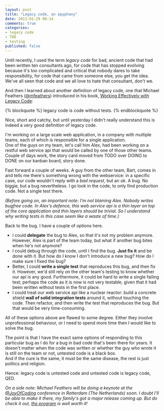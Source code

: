 ```yaml
---
layout: post
title: "Legacy code, an epyphany"
date: 2013-01-29 08:14
comments: true
categories: 
- legacy code 
- TDD
- testing
published: false
---
```


Until recently, I used the term *legacy code* for bad, ancient code that had been written ten consultants ago, for code that has stopped evolving because it's too complicated and critical that nobody dares to take responsibility, for code that came from someone else, you get the idea. We've all seen that code and we all love to hate that consultant, don't we. 

And then I learned about another definition of legacy code, one that Michael Feathers ([@mfeathers](https://twitter.com/mfeathers)) introduced in his book, [Working Effectively with Legacy Code](http://www.informit.com/store/working-effectively-with-legacy-code-9780131177055): 


{% blockquote %}
legacy code is code without tests. 
{% endblockquote %}


Nice, short and catchy, but until yesterday I didn't really understand this is indeed a very good definition of legacy code.

<!-- more -->

I'm working on a large scale web application, in a company with multiple teams, each of which is responsible for a single application.  
One of the guys on my team, let's call him Alex, had been working on a restful web service api that would be called by one of those other teams. Couple of days work, the story card moved from TODO over DOING to DONE on our kanban board, story done. 

Fast forward a couple of weeks. A guy from the other team, Bart, comes in and tells me there's something wrong with the webservice: in a specific case, our code wouldn't reply with a *bad request*, but an *ok*. A bug. No biggie, but a bug nevertheless. I go look in the code, to only find production code. Not a single test there.   

*(Before going on, an important note: I'm not blaming Alex. Nobody writes bugfree code. In Alex's defence, this web service api is a thin layer on top of the core application and thin layers should be trivial. So I understand why writing tests in this case seem like a waste of time.)* 

Back to the bug. I have a couple of options here.

- I could **delegate** the bug to Alex, so that it's not my problem anymore. However, Alex is part of the team today, but what if another bug bites when he's not anymore? 
- I could debug through the code, until I find the bug. **Just fix it** and be done with it. But how do I know I don't introduce a new bug? How do I make sure I fixed the bug? 
- Better, I could **write a single test** that reproduces this bug, and then fix it. However,  we'd still rely on the other team's testing to know whether our api is any good. Furthermore, it could be hard to write a single failing test; perhaps the code as it is now is not very testable, given that it had been written without tests in the first place. 
- I could treat our web service api like a nuclear reactor: build a concrete shield **wall of solid integration tests** around it, without touching the code. Then refactor, and then write the test that reproduces the bug. But that would be very time-consuming. 

All of these options above are flawed to some degree. Either they involve unprofessional behaviour, or I need to spend more time then I would like to solve the bug.    

The point is that I have the exact same options of responding to this particular bug as I do for a bug in bad code that's been there for years. It doesn't matter when the code was written or whether the guy who wrote it is still on the team or not, untested code is a black box.    
And if the cure is the same, it must be the same disease, the rest is just politics and religion.   

Hence: legacy code is untested code and untested code is legacy code, QED.

*On a side note: Michael Feathers will be doing a keynote at the [@JoyOfCoding](https://twitter.com/JoyOfCoding) conference in Rotterdam (The Netherlands) soon. I doubt I'll be able to make it there, my family's got a major release coming up. But do check it out, [the program](http://joyofcoding.org) is well worth it!*